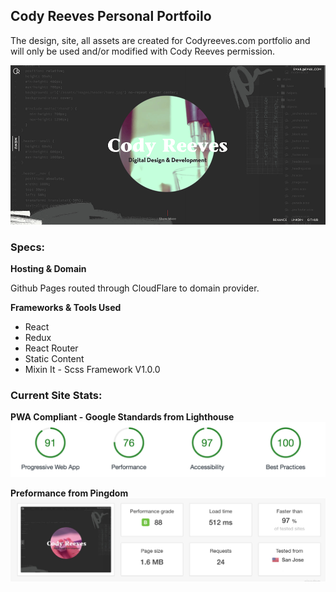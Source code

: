 ## Cody Reeves Personal Portfoilo
The design, site, all assets are created for Codyreeves.com portfolio and will only be used and/or modified with Cody Reeves permission.

![alt text](./public/img/codyreeves-site.png)

### Specs:

**Hosting & Domain**

Github Pages routed through CloudFlare to domain provider.

**Frameworks & Tools Used**

- React
- Redux
- React Router
- Static Content
- Mixin It - Scss Framework V1.0.0

### Current Site Stats:

**PWA Compliant - Google Standards from Lighthouse**
![alt text](./public/img/repo/pwa-stats.png)

**Preformance from Pingdom**
![alt text](./public/img/repo/speed-stats.png)
